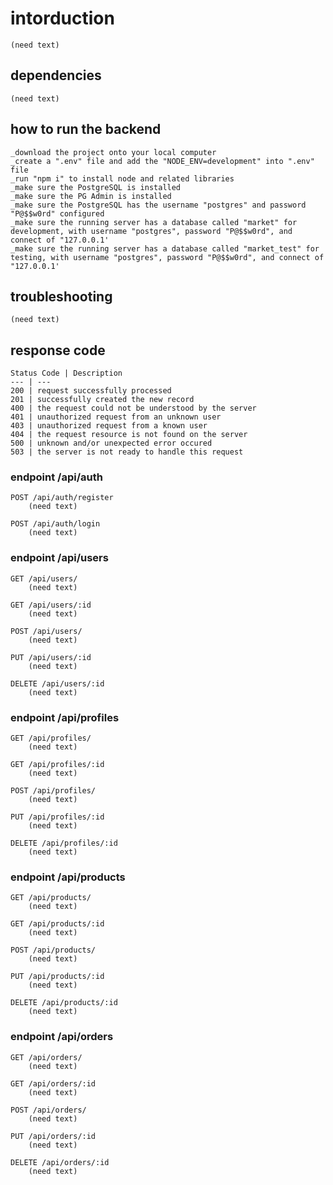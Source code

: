 # intorduction
    (need text)

## dependencies
    (need text)

## how to run the backend
    _download the project onto your local computer
    _create a ".env" file and add the "NODE_ENV=development" into ".env" file
    _run "npm i" to install node and related libraries
    _make sure the PostgreSQL is installed
    _make sure the PG Admin is installed
    _make sure the PostgreSQL has the username "postgres" and password "P@$$w0rd" configured
    _make sure the running server has a database called "market" for development, with username "postgres", password "P@$$w0rd", and connect of "127.0.0.1'
    _make sure the running server has a database called "market_test" for testing, with username "postgres", password "P@$$w0rd", and connect of "127.0.0.1'


## troubleshooting
    (need text)

## response code
    
    Status Code | Description
    --- | --- 
    200 | request successfully processed 
    201 | successfully created the new record
    400 | the request could not be understood by the server
    401 | unauthorized request from an unknown user
    403 | unauthorized request from a known user
    404 | the request resource is not found on the server
    500 | unknown and/or unexpected error occured
    503 | the server is not ready to handle this request

### endpoint /api/auth

    POST /api/auth/register
        (need text)

    POST /api/auth/login
        (need text)

### endpoint /api/users

    GET /api/users/
        (need text)

    GET /api/users/:id
        (need text)
    
    POST /api/users/
        (need text)
    
    PUT /api/users/:id
        (need text)
    
    DELETE /api/users/:id
        (need text)

### endpoint /api/profiles

    GET /api/profiles/
        (need text)

    GET /api/profiles/:id
        (need text)
    
    POST /api/profiles/
        (need text)
    
    PUT /api/profiles/:id
        (need text)
    
    DELETE /api/profiles/:id
        (need text)

### endpoint /api/products

    GET /api/products/
        (need text)

    GET /api/products/:id
        (need text)
    
    POST /api/products/
        (need text)
    
    PUT /api/products/:id
        (need text)
    
    DELETE /api/products/:id
        (need text)

### endpoint /api/orders

    GET /api/orders/
        (need text)

    GET /api/orders/:id
        (need text)
    
    POST /api/orders/
        (need text)
    
    PUT /api/orders/:id
        (need text)
    
    DELETE /api/orders/:id
        (need text)